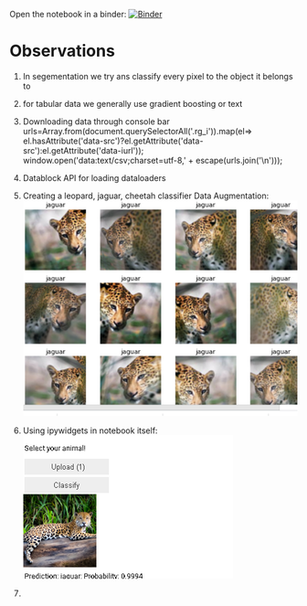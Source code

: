 Open the notebook in a binder: 
[![Binder](https://mybinder.org/badge_logo.svg)](https://mybinder.org/v2/gh/fanbyprinciple/fastai/master?filepath=blob%2Fmaster%2Fv4%2Flesson2%2FLCJ_classifier%2520(2).ipynb)

# Observations

1. In segementation we try ans classify every pixel to the object it belongs to

2.  for tabular data we generally use gradient boosting or text

3. Downloading data through console bar
urls=Array.from(document.querySelectorAll('.rg_i')).map(el=> el.hasAttribute('data-src')?el.getAttribute('data-src'):el.getAttribute('data-iurl'));
window.open('data:text/csv;charset=utf-8,' + escape(urls.join('\n')));

4. Datablock API for loading dataloaders

5. Creating a leopard, jaguar, cheetah classifier
    Data Augmentation:
    ![](data_aug.png)
6. Using ipywidgets in notebook itself:
    ![](note_app.png)

7. 

